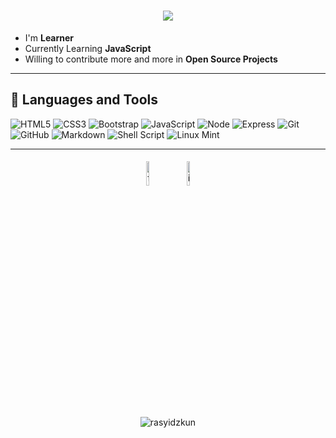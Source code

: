 <h1 align="center">
  <a href="https://git.io/typing-svg">
    <img src="https://readme-typing-svg.herokuapp.com/?lines=Hello,+World!+👋;I+am+Rasyidzkun;Nice+to+meet+you!&center=true&size=30">
  </a>
</h1>

- I'm **Learner** 
- Currently Learning **JavaScript**  
- Willing to contribute more and more in **Open Source Projects**
<hr>

## 🔨 Languages and Tools  
![HTML5](https://img.shields.io/badge/-HTML5-E34F26?style=flat-square&logo=html5&logoColor=white)
![CSS3](https://img.shields.io/badge/-CSS3-1572B6?style=flat-square&logo=css3)
![Bootstrap](https://img.shields.io/badge/-Bootstrap-563D7C?style=flat-square&logo=bootstrap)
![JavaScript](https://img.shields.io/badge/-JavaScript-black?style=flat-square&logo=javascript)
![Node](https://img.shields.io/badge/Node.js-43853D?style=flat-square&logo=node.js&logoColor=white)
![Express](https://img.shields.io/badge/Express.js-404D59?style=flat-square)
![Git](https://img.shields.io/badge/-Git-black?style=flat-square&logo=git)
![GitHub](https://img.shields.io/badge/-GitHub-181717?style=flat-square&logo=github)
![Markdown](https://img.shields.io/badge/Markdown-000000?style=flat-square&logo=markdown&logoColor=white)
![Shell Script](https://img.shields.io/badge/Shell_Script-121011?style=flat-square&logo=gnu-bash&logoColor=white)
![Linux Mint](https://img.shields.io/badge/Linux_Mint-87CF3E?style=flat-square&logo=linux-mint&logoColor=white)

<hr>
<p align="center">
<a href="https://www.facebook.com/RasyidzScreamo.221016/"><img alt="facebook" width="10%" style="padding:5px" src="https://img.icons8.com/clouds/100/000000/facebook-new.png"/></a>
<a href="https://www.instagram.com/kucingscript/"><img alt="instagram" width="10%" style="padding:5px" src="https://img.icons8.com/clouds/100/000000/instagram.png"/></a>
</p>

<p align="center"><img src="https://github-readme-stats.vercel.app/api/top-langs?username=rasyidzkun&show_icons=true&locale=en&layout=compact" alt="rasyidzkun" /></p>
